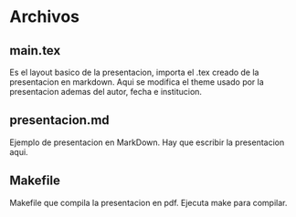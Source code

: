 # Archivos
## main.tex
Es el layout basico de la presentacion, importa el .tex creado de la
presentacion en markdown. Aqui se modifica el theme usado por la presentacion
ademas del autor, fecha e institucion.

## presentacion.md
Ejemplo de presentacion en MarkDown. Hay que escribir la presentacion aqui.

## Makefile
Makefile que compila la presentacion en pdf. Ejecuta make para compilar.
